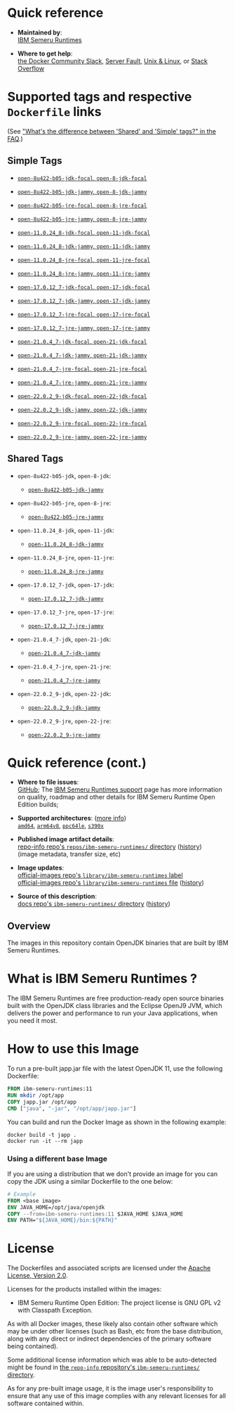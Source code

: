 <!--

********************************************************************************

WARNING:

    DO NOT EDIT "ibm-semeru-runtimes/README.md"

    IT IS AUTO-GENERATED

    (from the other files in "ibm-semeru-runtimes/" combined with a set of templates)

********************************************************************************

-->

# Quick reference

-	**Maintained by**:  
	[IBM Semeru Runtimes](https://github.com/ibmruntimes/semeru-containers)

-	**Where to get help**:  
	[the Docker Community Slack](https://dockr.ly/comm-slack), [Server Fault](https://serverfault.com/help/on-topic), [Unix & Linux](https://unix.stackexchange.com/help/on-topic), or [Stack Overflow](https://stackoverflow.com/help/on-topic)

# Supported tags and respective `Dockerfile` links

(See ["What's the difference between 'Shared' and 'Simple' tags?" in the FAQ](https://github.com/docker-library/faq#whats-the-difference-between-shared-and-simple-tags).)

## Simple Tags

-	[`open-8u422-b05-jdk-focal`, `open-8-jdk-focal`](https://github.com/ibmruntimes/semeru-containers/blob/4f97d81bae816510dace7edea6a903854e2224d5/8/jdk/ubuntu/focal/Dockerfile.open.releases.full)

-	[`open-8u422-b05-jdk-jammy`, `open-8-jdk-jammy`](https://github.com/ibmruntimes/semeru-containers/blob/4f97d81bae816510dace7edea6a903854e2224d5/8/jdk/ubuntu/jammy/Dockerfile.open.releases.full)

-	[`open-8u422-b05-jre-focal`, `open-8-jre-focal`](https://github.com/ibmruntimes/semeru-containers/blob/4f97d81bae816510dace7edea6a903854e2224d5/8/jre/ubuntu/focal/Dockerfile.open.releases.full)

-	[`open-8u422-b05-jre-jammy`, `open-8-jre-jammy`](https://github.com/ibmruntimes/semeru-containers/blob/4f97d81bae816510dace7edea6a903854e2224d5/8/jre/ubuntu/jammy/Dockerfile.open.releases.full)

-	[`open-11.0.24_8-jdk-focal`, `open-11-jdk-focal`](https://github.com/ibmruntimes/semeru-containers/blob/4f97d81bae816510dace7edea6a903854e2224d5/11/jdk/ubuntu/focal/Dockerfile.open.releases.full)

-	[`open-11.0.24_8-jdk-jammy`, `open-11-jdk-jammy`](https://github.com/ibmruntimes/semeru-containers/blob/4f97d81bae816510dace7edea6a903854e2224d5/11/jdk/ubuntu/jammy/Dockerfile.open.releases.full)

-	[`open-11.0.24_8-jre-focal`, `open-11-jre-focal`](https://github.com/ibmruntimes/semeru-containers/blob/4f97d81bae816510dace7edea6a903854e2224d5/11/jre/ubuntu/focal/Dockerfile.open.releases.full)

-	[`open-11.0.24_8-jre-jammy`, `open-11-jre-jammy`](https://github.com/ibmruntimes/semeru-containers/blob/4f97d81bae816510dace7edea6a903854e2224d5/11/jre/ubuntu/jammy/Dockerfile.open.releases.full)

-	[`open-17.0.12_7-jdk-focal`, `open-17-jdk-focal`](https://github.com/ibmruntimes/semeru-containers/blob/4f97d81bae816510dace7edea6a903854e2224d5/17/jdk/ubuntu/focal/Dockerfile.open.releases.full)

-	[`open-17.0.12_7-jdk-jammy`, `open-17-jdk-jammy`](https://github.com/ibmruntimes/semeru-containers/blob/4f97d81bae816510dace7edea6a903854e2224d5/17/jdk/ubuntu/jammy/Dockerfile.open.releases.full)

-	[`open-17.0.12_7-jre-focal`, `open-17-jre-focal`](https://github.com/ibmruntimes/semeru-containers/blob/4f97d81bae816510dace7edea6a903854e2224d5/17/jre/ubuntu/focal/Dockerfile.open.releases.full)

-	[`open-17.0.12_7-jre-jammy`, `open-17-jre-jammy`](https://github.com/ibmruntimes/semeru-containers/blob/4f97d81bae816510dace7edea6a903854e2224d5/17/jre/ubuntu/jammy/Dockerfile.open.releases.full)

-	[`open-21.0.4_7-jdk-focal`, `open-21-jdk-focal`](https://github.com/ibmruntimes/semeru-containers/blob/4f97d81bae816510dace7edea6a903854e2224d5/21/jdk/ubuntu/focal/Dockerfile.open.releases.full)

-	[`open-21.0.4_7-jdk-jammy`, `open-21-jdk-jammy`](https://github.com/ibmruntimes/semeru-containers/blob/4f97d81bae816510dace7edea6a903854e2224d5/21/jdk/ubuntu/jammy/Dockerfile.open.releases.full)

-	[`open-21.0.4_7-jre-focal`, `open-21-jre-focal`](https://github.com/ibmruntimes/semeru-containers/blob/4f97d81bae816510dace7edea6a903854e2224d5/21/jre/ubuntu/focal/Dockerfile.open.releases.full)

-	[`open-21.0.4_7-jre-jammy`, `open-21-jre-jammy`](https://github.com/ibmruntimes/semeru-containers/blob/4f97d81bae816510dace7edea6a903854e2224d5/21/jre/ubuntu/jammy/Dockerfile.open.releases.full)

-	[`open-22.0.2_9-jdk-focal`, `open-22-jdk-focal`](https://github.com/ibmruntimes/semeru-containers/blob/4f97d81bae816510dace7edea6a903854e2224d5/22/jdk/ubuntu/focal/Dockerfile.open.releases.full)

-	[`open-22.0.2_9-jdk-jammy`, `open-22-jdk-jammy`](https://github.com/ibmruntimes/semeru-containers/blob/4f97d81bae816510dace7edea6a903854e2224d5/22/jdk/ubuntu/jammy/Dockerfile.open.releases.full)

-	[`open-22.0.2_9-jre-focal`, `open-22-jre-focal`](https://github.com/ibmruntimes/semeru-containers/blob/4f97d81bae816510dace7edea6a903854e2224d5/22/jre/ubuntu/focal/Dockerfile.open.releases.full)

-	[`open-22.0.2_9-jre-jammy`, `open-22-jre-jammy`](https://github.com/ibmruntimes/semeru-containers/blob/4f97d81bae816510dace7edea6a903854e2224d5/22/jre/ubuntu/jammy/Dockerfile.open.releases.full)

## Shared Tags

-	`open-8u422-b05-jdk`, `open-8-jdk`:

	-	[`open-8u422-b05-jdk-jammy`](https://github.com/ibmruntimes/semeru-containers/blob/4f97d81bae816510dace7edea6a903854e2224d5/8/jdk/ubuntu/jammy/Dockerfile.open.releases.full)

-	`open-8u422-b05-jre`, `open-8-jre`:

	-	[`open-8u422-b05-jre-jammy`](https://github.com/ibmruntimes/semeru-containers/blob/4f97d81bae816510dace7edea6a903854e2224d5/8/jre/ubuntu/jammy/Dockerfile.open.releases.full)

-	`open-11.0.24_8-jdk`, `open-11-jdk`:

	-	[`open-11.0.24_8-jdk-jammy`](https://github.com/ibmruntimes/semeru-containers/blob/4f97d81bae816510dace7edea6a903854e2224d5/11/jdk/ubuntu/jammy/Dockerfile.open.releases.full)

-	`open-11.0.24_8-jre`, `open-11-jre`:

	-	[`open-11.0.24_8-jre-jammy`](https://github.com/ibmruntimes/semeru-containers/blob/4f97d81bae816510dace7edea6a903854e2224d5/11/jre/ubuntu/jammy/Dockerfile.open.releases.full)

-	`open-17.0.12_7-jdk`, `open-17-jdk`:

	-	[`open-17.0.12_7-jdk-jammy`](https://github.com/ibmruntimes/semeru-containers/blob/4f97d81bae816510dace7edea6a903854e2224d5/17/jdk/ubuntu/jammy/Dockerfile.open.releases.full)

-	`open-17.0.12_7-jre`, `open-17-jre`:

	-	[`open-17.0.12_7-jre-jammy`](https://github.com/ibmruntimes/semeru-containers/blob/4f97d81bae816510dace7edea6a903854e2224d5/17/jre/ubuntu/jammy/Dockerfile.open.releases.full)

-	`open-21.0.4_7-jdk`, `open-21-jdk`:

	-	[`open-21.0.4_7-jdk-jammy`](https://github.com/ibmruntimes/semeru-containers/blob/4f97d81bae816510dace7edea6a903854e2224d5/21/jdk/ubuntu/jammy/Dockerfile.open.releases.full)

-	`open-21.0.4_7-jre`, `open-21-jre`:

	-	[`open-21.0.4_7-jre-jammy`](https://github.com/ibmruntimes/semeru-containers/blob/4f97d81bae816510dace7edea6a903854e2224d5/21/jre/ubuntu/jammy/Dockerfile.open.releases.full)

-	`open-22.0.2_9-jdk`, `open-22-jdk`:

	-	[`open-22.0.2_9-jdk-jammy`](https://github.com/ibmruntimes/semeru-containers/blob/4f97d81bae816510dace7edea6a903854e2224d5/22/jdk/ubuntu/jammy/Dockerfile.open.releases.full)

-	`open-22.0.2_9-jre`, `open-22-jre`:

	-	[`open-22.0.2_9-jre-jammy`](https://github.com/ibmruntimes/semeru-containers/blob/4f97d81bae816510dace7edea6a903854e2224d5/22/jre/ubuntu/jammy/Dockerfile.open.releases.full)

# Quick reference (cont.)

-	**Where to file issues**:  
	[GitHub](https://github.com/ibmruntimes/Semeru-Runtimes/issues); The [IBM Semeru Runtimes support](https://ibm.com/semeru-runtimes) page has more information on quality, roadmap and other details for IBM Semeru Runtime Open Edition builds;

-	**Supported architectures**: ([more info](https://github.com/docker-library/official-images#architectures-other-than-amd64))  
	[`amd64`](https://hub.docker.com/r/amd64/ibm-semeru-runtimes/), [`arm64v8`](https://hub.docker.com/r/arm64v8/ibm-semeru-runtimes/), [`ppc64le`](https://hub.docker.com/r/ppc64le/ibm-semeru-runtimes/), [`s390x`](https://hub.docker.com/r/s390x/ibm-semeru-runtimes/)

-	**Published image artifact details**:  
	[repo-info repo's `repos/ibm-semeru-runtimes/` directory](https://github.com/docker-library/repo-info/blob/master/repos/ibm-semeru-runtimes) ([history](https://github.com/docker-library/repo-info/commits/master/repos/ibm-semeru-runtimes))  
	(image metadata, transfer size, etc)

-	**Image updates**:  
	[official-images repo's `library/ibm-semeru-runtimes` label](https://github.com/docker-library/official-images/issues?q=label%3Alibrary%2Fibm-semeru-runtimes)  
	[official-images repo's `library/ibm-semeru-runtimes` file](https://github.com/docker-library/official-images/blob/master/library/ibm-semeru-runtimes) ([history](https://github.com/docker-library/official-images/commits/master/library/ibm-semeru-runtimes))

-	**Source of this description**:  
	[docs repo's `ibm-semeru-runtimes/` directory](https://github.com/docker-library/docs/tree/master/ibm-semeru-runtimes) ([history](https://github.com/docker-library/docs/commits/master/ibm-semeru-runtimes))

## Overview

The images in this repository contain OpenJDK binaries that are built by IBM Semeru Runtimes.

# What is IBM Semeru Runtimes ?

The IBM Semeru Runtimes are free production-ready open source binaries built with the OpenJDK class libraries and the Eclipse OpenJ9 JVM, which delivers the power and performance to run your Java applications, when you need it most.

# How to use this Image

To run a pre-built japp.jar file with the latest OpenJDK 11, use the following Dockerfile:

```dockerfile
FROM ibm-semeru-runtimes:11
RUN mkdir /opt/app
COPY japp.jar /opt/app
CMD ["java", "-jar", "/opt/app/japp.jar"]
```

You can build and run the Docker Image as shown in the following example:

```console
docker build -t japp .
docker run -it --rm japp
```

### Using a different base Image

If you are using a distribution that we don't provide an image for you can copy the JDK using a similar Dockerfile to the one below:

```dockerfile
# Example
FROM <base image>
ENV JAVA_HOME=/opt/java/openjdk
COPY --from=ibm-semeru-runtimes:11 $JAVA_HOME $JAVA_HOME
ENV PATH="${JAVA_HOME}/bin:${PATH}"
```

# License

The Dockerfiles and associated scripts are licensed under the [Apache License, Version 2.0](http://www.apache.org/licenses/LICENSE-2.0.html).

Licenses for the products installed within the images:

-	IBM Semeru Runtime Open Edition: The project license is GNU GPL v2 with Classpath Exception.

As with all Docker images, these likely also contain other software which may be under other licenses (such as Bash, etc from the base distribution, along with any direct or indirect dependencies of the primary software being contained).

Some additional license information which was able to be auto-detected might be found in [the `repo-info` repository's `ibm-semeru-runtimes/` directory](https://github.com/docker-library/repo-info/tree/master/repos/ibm-semeru-runtimes).

As for any pre-built image usage, it is the image user's responsibility to ensure that any use of this image complies with any relevant licenses for all software contained within.
